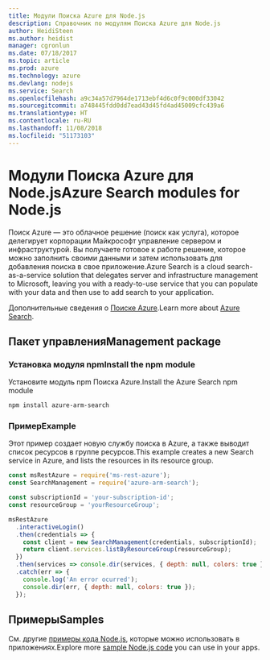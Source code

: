 ```yaml
---
title: Модули Поиска Azure для Node.js
description: Справочник по модулям Поиска Azure для Node.js
author: HeidiSteen
ms.author: heidist
manager: cgronlun
ms.date: 07/18/2017
ms.topic: article
ms.prod: azure
ms.technology: azure
ms.devlang: nodejs
ms.service: Search
ms.openlocfilehash: a9c34a57d7964de1713ebf4d6c0f9c000df33042
ms.sourcegitcommit: a748445fdd0dd7ead43d45fd4ad45009cfc439a6
ms.translationtype: HT
ms.contentlocale: ru-RU
ms.lasthandoff: 11/08/2018
ms.locfileid: "51173103"
---
```

# <a name="azure-search-modules-for-nodejs"></a><span data-ttu-id="e5aeb-103">Модули Поиска Azure для Node.js</span><span class="sxs-lookup"><span data-stu-id="e5aeb-103">Azure Search modules for Node.js</span></span>

<span data-ttu-id="e5aeb-104">Поиск Azure — это облачное решение (поиск как услуга), которое делегирует корпорации Майкрософт управление сервером и инфраструктурой. Вы получаете готовое к работе решение, которое можно заполнить своими данными и затем использовать для добавления поиска в свое приложение.</span><span class="sxs-lookup"><span data-stu-id="e5aeb-104">Azure Search is a cloud search-as-a-service solution that delegates server and infrastructure management to Microsoft, leaving you with a ready-to-use service that you can populate with your data and then use to add search to your application.</span></span>

<span data-ttu-id="e5aeb-105">Дополнительные сведения о [Поиске Azure](https://docs.microsoft.com/azure/search/search-what-is-azure-search).</span><span class="sxs-lookup"><span data-stu-id="e5aeb-105">Learn more about [Azure Search](https://docs.microsoft.com/azure/search/search-what-is-azure-search).</span></span>

## <a name="management-package"></a><span data-ttu-id="e5aeb-106">Пакет управления</span><span class="sxs-lookup"><span data-stu-id="e5aeb-106">Management package</span></span>

### <a name="install-the-npm-module"></a><span data-ttu-id="e5aeb-107">Установка модуля npm</span><span class="sxs-lookup"><span data-stu-id="e5aeb-107">Install the npm module</span></span>

<span data-ttu-id="e5aeb-108">Установите модуль npm Поиска Azure.</span><span class="sxs-lookup"><span data-stu-id="e5aeb-108">Install the Azure Search npm module</span></span>

```bash
npm install azure-arm-search
```

### <a name="example"></a><span data-ttu-id="e5aeb-109">Пример</span><span class="sxs-lookup"><span data-stu-id="e5aeb-109">Example</span></span>

<span data-ttu-id="e5aeb-110">Этот пример создает новую службу поиска в Azure, а также выводит список ресурсов в группе ресурсов.</span><span class="sxs-lookup"><span data-stu-id="e5aeb-110">This example creates a new Search service in Azure, and lists the resources in its resource group.</span></span>

```javascript
const msRestAzure = require('ms-rest-azure');
const SearchManagement = require('azure-arm-search');

const subscriptionId = 'your-subscription-id';
const resourceGroup = 'yourResourceGroup';

msRestAzure
  .interactiveLogin()
  .then(credentials => {
    const client = new SearchManagement(credentials, subscriptionId);
    return client.services.listByResourceGroup(resourceGroup);
  })
  .then(services => console.dir(services, { depth: null, colors: true }))
  .catch(err => {
    console.log('An error ocurred');
    console.dir(err, { depth: null, colors: true });
  });
```

## <a name="samples"></a><span data-ttu-id="e5aeb-111">Примеры</span><span class="sxs-lookup"><span data-stu-id="e5aeb-111">Samples</span></span>

<span data-ttu-id="e5aeb-112">См. другие [примеры кода Node.js](https://azure.microsoft.com/resources/samples/?platform=nodejs), которые можно использовать в приложениях.</span><span class="sxs-lookup"><span data-stu-id="e5aeb-112">Explore more [sample Node.js code](https://azure.microsoft.com/resources/samples/?platform=nodejs) you can use in your apps.</span></span>
